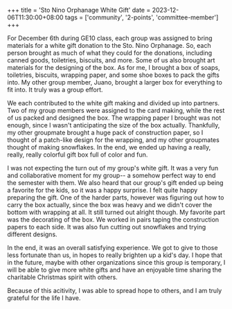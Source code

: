 +++
title = 'Sto Nino Orphanage White Gift'
date = 2023-12-06T11:30:00+08:00
tags = ['community', '2-points', 'committee-member']
+++


For December 6th during GE10 class, each group was assigned to bring materials for a white gift donation to the Sto.  Nino Orphanage. So, each person brought as much of what they could for the donations, including canned goods, toiletries, biscuits, and more. Some of us also brought art materials for the designing of the box. As for me, I brought a box of soaps, toiletries, biscuits, wrapping paper, and some shoe boxes to pack the gifts into. My other group member, Juano, brought a larger box for everything to fit into. It truly was a group effort.

We each contributed to the white gift making and divided up into partners. Two of my group members were assigned to the card making, while the rest of us packed and designed the box. The wrapping paper I brought was not enough, since I wasn't anticipating the size of the box actually. Thankfully, my other groupmate brought a huge pack of construction paper, so I thought of a patch-like design for the wrapping, and my other groupmates thought of making snowflakes. In the end, we ended up having a really, really, really colorful gift box full of color and fun.

I was not expecting the turn out of my group's white gift. It was a very fun and collaborative moment for my group-- a somehow perfect way to end the semester with them. We also heard that our group's gift ended up being a favorite for the kids, so it was a happy surprise. I felt quite happy preparing the gift. One of the harder parts, however was figuring out how to carry the box actually, since the box was heavy and we didn't cover the bottom with wrapping at all. It still turned out alright though. My favorite part was the decorating of the box. We worked in pairs taping the construction papers to each side. It was also fun cutting out snowflakes and trying different designs.

In the end, it was an overall satisfying experience. We got to give to those less fortunate than us, in hopes to really brighten up a kid's day. I hope that in the future, maybe with other organizations since this group is temporary, I will be able to give more white gifts and have an enjoyable time sharing the charitable Christmas spirit with others.

Because of this acitivity, I was able to spread hope to others, and I am truly grateful for the life I have.